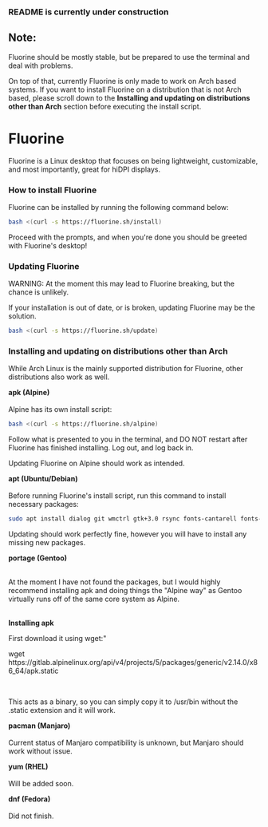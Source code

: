 ### README is currently under construction

## Note:
Fluorine should be mostly stable, but be prepared to use the terminal and deal with problems.

On top of that, currently Fluorine is only made to work on Arch based systems. If you want to install Fluorine on a distribution that is not Arch based, please scroll down to the <b>Installing and updating on distributions other than Arch</b> section before executing the install script.

# Fluorine
Fluorine is a Linux desktop that focuses on being lightweight, customizable, and most importantly, great for hiDPI displays.

### How to install Fluorine
Fluorine can be installed by running the following command below:
```bash
bash <(curl -s https://fluorine.sh/install)
```
Proceed with the prompts, and when you're done you should be greeted with Fluorine's desktop!

### Updating Fluorine
WARNING: At the moment this may lead to Fluorine breaking, but the chance is unlikely.

If your installation is out of date, or is broken, updating Fluorine may be the solution.
```bash
bash <(curl -s https://fluorine.sh/update)
```

### Installing and updating on distributions other than Arch
While Arch Linux is the mainly supported distribution for Fluorine, other distributions also work as well.

<b>apk (Alpine)</b>
<br>
<br>
Alpine has its own install script:
```bash
bash <(curl -s https://fluorine.sh/alpine)
```

Follow what is presented to you in the terminal, and DO NOT restart after Fluorine has finished installing. Log out, and log back in.

Updating Fluorine on Alpine should work as intended.

<b>apt (Ubuntu/Debian)</b>
<br>
<br>
Before running Fluorine's install script, run this command to install necessary packages:
```bash
sudo apt install dialog git wmctrl gtk+3.0 rsync fonts-cantarell fonts-freefont-ttf polkitd xorg xinit tumbler xwallpaper lxterminal thunar jgmenu openbox tint2 l3afpad lxappearance-obconf imagemagick
```
<p>Updating should work perfectly fine, however you will have to install any missing new packages.</p>

<b>portage (Gentoo)</b>
<br>
<br>
<p>At the moment I have not found the packages, but I would highly recommend installing apk and doing things the "Alpine way" as Gentoo virtually runs off of the same core system as Alpine.</p>
<br>
<b>Installing apk</b>
<p>First download it using wget:"
<p>wget https://gitlab.alpinelinux.org/api/v4/projects/5/packages/generic/v2.14.0/x86_64/apk.static</p>
<br>
<p>This acts as a binary, so you can simply copy it to /usr/bin without the .static extension and it will work.</p>

<b>pacman (Manjaro)</b>
<br>
<br>
Current status of Manjaro compatibility is unknown, but Manjaro should work without issue.

<b>yum (RHEL)</b>
<br>
<br>
Will be added soon.

<b>dnf (Fedora)</b>
<br>
<br>
Did not finish.
